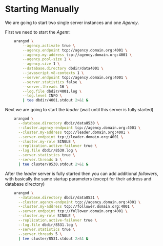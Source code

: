 Starting Manually
=================

We are going to start two single server instances and one _Agency_.

First we need to start the _Agent_:

```bash
    arangod \
        --agency.activate true \
        --agency.endpoint tcp://agency.domain.org:4001 \
        --agency.my-address tcp://agency.domain.org:4001 \
        --agency.pool-size 1 \
        --agency.size 1 \
        --database.directory dbdir/data4001 \
        --javascript.v8-contexts 1 \
        --server.endpoint tcp://agency.domain.org:4001 \
        --server.statistics false \
        --server.threads 16 \
        --log.file dbdir/4001.log \
        --log.level INFO \
        | tee dbdir/4001.stdout 2>&1 &
```

Next we are going to start the _leader_ (wait until this server is fully started)

```bash
    arangod \
      --database.directory dbdir/data8530 \
      --cluster.agency-endpoint tcp://agency.domain.org:4001 \
      --cluster.my-address tcp://leader.domain.org:4001 \
      --server.endpoint tcp://leader.domain.org:4001 \
      --cluster.my-role SINGLE \
      --replication.active-failover true \
      --log.file dbdir/8530.log \
      --server.statistics true \
      --server.threads 5 \
      | tee cluster/8530.stdout 2>&1 &
```

After the _leader_ server is fully started then you can add additional _followers_,
with basically the same startup parameters (except for their address and database directory)

```bash
    arangod \
      --database.directory dbdir/data8531 \
      --cluster.agency-endpoint tcp://agency.domain.org:4001 \
      --cluster.my-address tcp://follower.domain.org:4001 \
      --server.endpoint tcp://follower.domain.org:4001 \
      --cluster.my-role SINGLE \
      --replication.active-failover true \
      --log.file dbdir/8531.log \
      --server.statistics true \
      --server.threads 5 \
      | tee cluster/8531.stdout 2>&1 &
```
